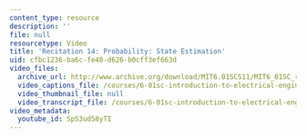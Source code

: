 ```yaml
---
content_type: resource
description: ''
file: null
resourcetype: Video
title: 'Recitation 14: Probability: State Estimation'
uid: cfbc1236-ba6c-fe40-d626-b0cff3ef663d
video_files:
  archive_url: http://www.archive.org/download/MIT6.01SCS11/MIT6_01SC_rec14_300k.mp4
  video_captions_file: /courses/6-01sc-introduction-to-electrical-engineering-and-computer-science-i-spring-2011/167845e6e9875378a0e5760b5f57b997_SpS3ud58yTI.vtt
  video_thumbnail_file: null
  video_transcript_file: /courses/6-01sc-introduction-to-electrical-engineering-and-computer-science-i-spring-2011/e358fb73f50fa20ffecf3c6040d86767_SpS3ud58yTI.pdf
video_metadata:
  youtube_id: SpS3ud58yTI
---
```

